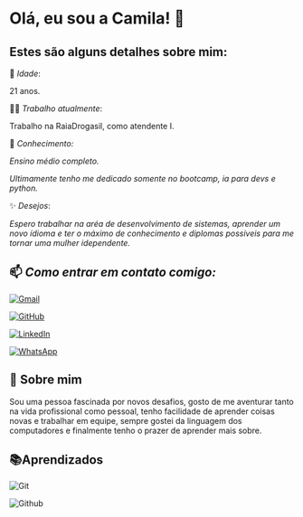 # Olá, eu sou a Camila! 👋


## Estes são alguns detalhes sobre mim:

👧 *Idade*:

 21 anos.

👩‍💻 *Trabalho atualmente*: 

Trabalho na RaiaDrogasil, como atendente I.

🧠 *Conhecimento:*

 *Ensino médio completo.*

*Ultimamente tenho me dedicado somente no bootcamp, ia para devs e python.*

✨ *Desejos*:

 *Espero trabalhar na aréa de desenvolvimento de sistemas, aprender um novo ídioma e ter o máximo de conhecimento e diplomas possiveis para me tornar uma mulher idependente.*

## 📫 *Como entrar em contato comigo:*

[![Gmail](https://img.shields.io/badge/Gmail-333333?style=for-the-badge&logo=gmail&logoColor=red)](mailto:camilaandrademss@gmail.com)

[![GitHub](https://img.shields.io/badge/GitHub-100000?style=for-the-badge&logo=github&logoColor=white)](https://github.com/Camilaszm)

[![LinkedIn](https://img.shields.io/badge/LinkedIn-0077B5?style=for-the-badge&logo=linkedin&logoColor=white)](https://www.linkedin.com/in/camila-andrade-3502b71b6/)

[![WhatsApp](https://img.shields.io/badge/WhatsApp-25D366?style=for-the-badge&logo=whatsapp&logoColor=white)](https://wa.me/+5511968880855)


## 🚀 Sobre mim

Sou uma pessoa fascinada por novos desafios, gosto de me aventurar tanto na vida profissional como pessoal, tenho facilidade de aprender coisas novas e trabalhar em equipe, sempre gostei da linguagem dos computadores e finalmente tenho o prazer de aprender mais sobre.


## 📚Aprendizados

![Git](https://img.shields.io/badge/GIT-E44C30?style=for-the-badge&logo=git&logoColor=white)

![Github](https://img.shields.io/badge/GIthub-E44C30?style=for-the-badge&logo=giTHUB)
